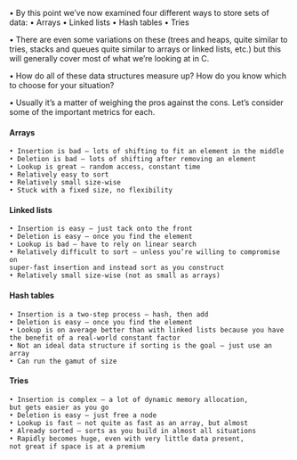 
• By this point we’ve now examined four different ways to store sets of data: 
	• Arrays 
	• Linked lists 
	• Hash tables 
	• Tries
	
• There are even some variations on these (trees and heaps, quite similar to tries, stacks and queues quite similar to arrays or linked lists, etc.) but this will generally cover most of what we’re looking at in C.

• How do all of these data structures measure up? How do you know which to choose for your situation? 

• Usually it’s a matter of weighing the pros against the cons. Let’s consider some of the important metrics for each.

#### Arrays 

	• Insertion is bad – lots of shifting to fit an element in the middle 
	• Deletion is bad – lots of shifting after removing an element 
	• Lookup is great – random access, constant time 
	• Relatively easy to sort 
	• Relatively small size-wise 
	• Stuck with a fixed size, no flexibility

#### Linked lists

	• Insertion is easy – just tack onto the front 
	• Deletion is easy – once you find the element 
	• Lookup is bad – have to rely on linear search 
	• Relatively difficult to sort – unless you’re willing to compromise on 
	super-fast insertion and instead sort as you construct 
	• Relatively small size-wise (not as small as arrays)
	
#### Hash tables

	• Insertion is a two-step process – hash, then add 
	• Deletion is easy – once you find the element 
	• Lookup is on average better than with linked lists because you have 
	the benefit of a real-world constant factor 
	• Not an ideal data structure if sorting is the goal – just use an array 
	• Can run the gamut of size
	
#### Tries

	• Insertion is complex – a lot of dynamic memory allocation, 
	but gets easier as you go 
	• Deletion is easy – just free a node 
	• Lookup is fast – not quite as fast as an array, but almost 
	• Already sorted – sorts as you build in almost all situations 
	• Rapidly becomes huge, even with very little data present, 
	not great if space is at a premium
